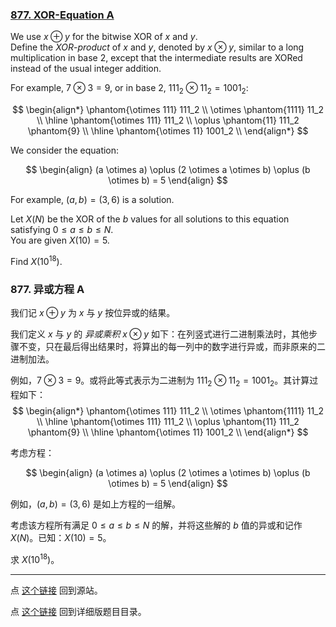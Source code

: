 ### [877. XOR-Equation A](https://projecteuler.net/problem=877)


We use $x\oplus y$ for the bitwise XOR of $x$ and $y$.  
Define the *XOR-product* of $x$ and $y$, denoted by $x \otimes y$, similar to a long multiplication in base $2$, except that the intermediate results are XORed instead of the usual integer addition.

For example, $7 \otimes 3 = 9$, or in base $2$, $111_2 \otimes 11_2 = 1001_2$:

$$
\begin{align*}
\phantom{\otimes 111} 111_2 \\
\otimes \phantom{1111} 11_2 \\
\hline
\phantom{\otimes 111} 111_2 \\
\oplus \phantom{11} 111_2  \phantom{9} \\
\hline
\phantom{\otimes 11} 1001_2 \\
\end{align*}
$$

We consider the equation:

$$
\begin{align}
(a \otimes a) \oplus (2 \otimes a \otimes b) \oplus (b \otimes b) = 5
\end{align}
$$

For example, $(a, b) = (3, 6)$ is a solution.

Let $X(N)$ be the XOR of the $b$ values for all solutions to this equation satisfying $0 \le a \le b \le N$.  
You are given $X(10)=5$.

Find $X(10^{18})$.

### 877. 异或方程 A

我们记 $x\oplus y$ 为 $x$ 与 $y$ 按位异或的结果。

我们定义 $x$ 与 $y$ 的 *异或乘积* $x \otimes y$ 如下：在列竖式进行二进制乘法时，其他步骤不变，只在最后得出结果时，将算出的每一列中的数字进行异或，而非原来的二进制加法。

例如，$7 \otimes 3 = 9$。或将此等式表示为二进制为 $111_2 \otimes 11_2 = 1001_2$。其计算过程如下：
$$
\begin{align*}
\phantom{\otimes 111} 111_2 \\
\otimes \phantom{1111} 11_2 \\
\hline
\phantom{\otimes 111} 111_2 \\
\oplus \phantom{11} 111_2  \phantom{9} \\
\hline
\phantom{\otimes 11} 1001_2 \\
\end{align*}
$$

考虑方程：

$$
\begin{align}
(a \otimes a) \oplus (2 \otimes a \otimes b) \oplus (b \otimes b) = 5
\end{align}
$$

例如，$(a, b) = (3, 6)$ 是如上方程的一组解。

考虑该方程所有满足 $0 \le a \le b \le N$ 的解，并将这些解的 $b$ 值的异或和记作 $X(N)$。已知：$X(10)=5$。

求 $X(10^{18})$。

---

点 [这个链接](https://fsy-juruo.github.io/pe-chinese-translation/) 回到源站。

点 [这个链接](https://fsy-juruo.github.io/pe-chinese-translation/detailed_content_archives.html) 回到详细版题目目录。